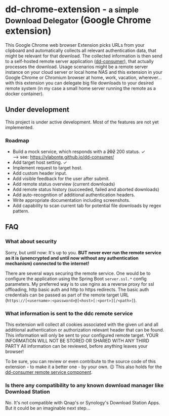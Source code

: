 # dd-chrome-extension - <small>a simple Download Delegator</small> (Google Chrome extension)

This Google Chrome web browser Extension picks URLs from your clipboard and automatically collects all relevant 
authentication data, that might be relevant for that download. The collected information is then send to a self-hosted 
remote server application ([dd-consumer](https://ylabonte.github.io/dd-consumer/)), that actually processes the 
download. Usage scenarios might be a remote server instance on your cloud server or local home NAS and this extension in 
your Google Chrome or Chromium browser at home, work, vacation, wherever... with this extension you can delegate big 
file downloads to your desired remote system (in my case a small home server running the remote as a docker container). 


## Under development
This project is under active development. Most of the features are not yet implemented.

### Roadmap
* Build a mock service, which responds with a ~~202~~ 200 status. ✓  
  --> see: https://ylabonte.github.io/dd-consumer/
* Add target host setting. ✓
* Implement request to target host.
* Add custom header input.
* Add visible feedback for the user after submit.
* Add remote status overview (current downloads)
* Add remote status history (succeeded, failed and aborted downloads)
* Add auto-recognition of additional authentication headers.
* Write appropriate documentation including screenshots.
* Add capability to scan current tab for potential file downloads by regex pattern.


## FAQ

### What about security
Sorry, but until now: It's up to you. **BUT never ever run the remote service as it is (unencrypted and until now 
without any authentication mechanism) connected to the internet!**

There are several ways securing the remote service. One would be to configure the application using the Spring Boot 
`server.ssl.*` config parameters. My preferred way is to use nginx as a reverse proxy for ssl offloading, http basic 
auth and http to https redirects. The basic auth credentials can be passed as part of the remote target URL 
(`https://[<username>:<password>@]<host>[:<port>][/<path>]`).

### What information is sent to the ddc remote service
This extension will collect all cookies associated with the given url and all additional authentication or authorization 
relevant header that can be found. This information will only be sent to your configured remote target. YOUR INFORMATION 
WILL NOT BE STORED OR SHARED WITH ANY THIRD PARTY All information can be reviewed, before anything leaves your browser!

To be sure, you can review or even contribute to the source code of this extension - to make it a better one - by your 
own. 😉 This also holds for the [dd-consumer remote service component](https://github.com/ylabonte/ddc).  

### Is there any compatibility to any known download manager like Download Station 
No. It's not compatible with Qnap's or Synology's Download Station Apps. But it could be an imaginable next step...
